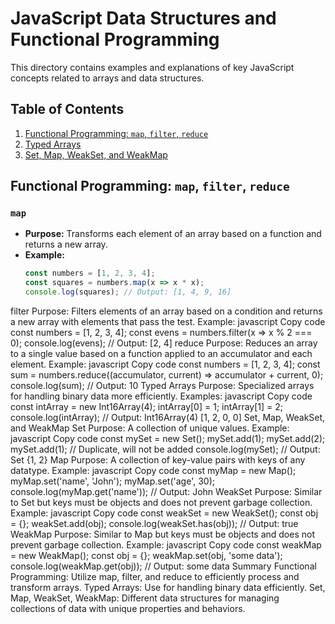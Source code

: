 # JavaScript Data Structures and Functional Programming

This directory contains examples and explanations of key JavaScript concepts related to arrays and data structures. 

## Table of Contents

1. [Functional Programming: `map`, `filter`, `reduce`](#functional-programming-map-filter-reduce)
2. [Typed Arrays](#typed-arrays)
3. [Set, Map, WeakSet, and WeakMap](#set-map-weakset-and-weakmap)

## Functional Programming: `map`, `filter`, `reduce`

### `map`

- **Purpose:** Transforms each element of an array based on a function and returns a new array.
- **Example:**
  ```javascript
  const numbers = [1, 2, 3, 4];
  const squares = numbers.map(x => x * x);
  console.log(squares); // Output: [1, 4, 9, 16]
filter
Purpose: Filters elements of an array based on a condition and returns a new array with elements that pass the test.
Example:
javascript
Copy code
const numbers = [1, 2, 3, 4];
const evens = numbers.filter(x => x % 2 === 0);
console.log(evens); // Output: [2, 4]
reduce
Purpose: Reduces an array to a single value based on a function applied to an accumulator and each element.
Example:
javascript
Copy code
const numbers = [1, 2, 3, 4];
const sum = numbers.reduce((accumulator, current) => accumulator + current, 0);
console.log(sum); // Output: 10
Typed Arrays
Purpose: Specialized arrays for handling binary data more efficiently.
Examples:
javascript
Copy code
const intArray = new Int16Array(4);
intArray[0] = 1;
intArray[1] = 2;
console.log(intArray); // Output: Int16Array(4) [1, 2, 0, 0]
Set, Map, WeakSet, and WeakMap
Set
Purpose: A collection of unique values.
Example:
javascript
Copy code
const mySet = new Set();
mySet.add(1);
mySet.add(2);
mySet.add(1); // Duplicate, will not be added
console.log(mySet); // Output: Set {1, 2}
Map
Purpose: A collection of key-value pairs with keys of any datatype.
Example:
javascript
Copy code
const myMap = new Map();
myMap.set('name', 'John');
myMap.set('age', 30);
console.log(myMap.get('name')); // Output: John
WeakSet
Purpose: Similar to Set but keys must be objects and does not prevent garbage collection.
Example:
javascript
Copy code
const weakSet = new WeakSet();
const obj = {};
weakSet.add(obj);
console.log(weakSet.has(obj)); // Output: true
WeakMap
Purpose: Similar to Map but keys must be objects and does not prevent garbage collection.
Example:
javascript
Copy code
const weakMap = new WeakMap();
const obj = {};
weakMap.set(obj, 'some data');
console.log(weakMap.get(obj)); // Output: some data
Summary
Functional Programming: Utilize map, filter, and reduce to efficiently process and transform arrays.
Typed Arrays: Use for handling binary data efficiently.
Set, Map, WeakSet, WeakMap: Different data structures for managing collections of data with unique properties and behaviors.
